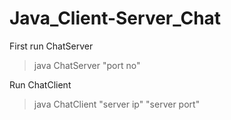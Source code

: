 # Java_Client-Server_Chat

First run ChatServer
> java ChatServer "port no"
  
Run ChatClient
> java ChatClient "server ip" "server port"
